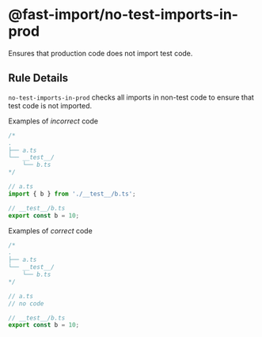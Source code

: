 # @fast-import/no-test-imports-in-prod

Ensures that production code does not import test code.

## Rule Details

`no-test-imports-in-prod` checks all imports in non-test code to ensure that test code is not imported.

Examples of _incorrect_ code

```js
/*
.
├── a.ts
└── __test__/
    └── b.ts
*/

// a.ts
import { b } from './__test__/b.ts';

// __test__/b.ts
export const b = 10;
```

Examples of _correct_ code

```js
/*
.
├── a.ts
└── __test__/
    └── b.ts
*/

// a.ts
// no code

// __test__/b.ts
export const b = 10;
```
